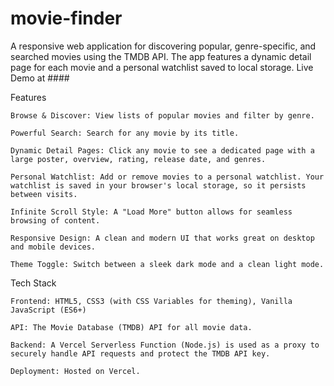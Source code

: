 # movie-finder
A responsive web application for discovering popular, genre-specific, and searched movies using the TMDB API. The app features a dynamic detail page for each movie and a personal watchlist saved to local storage.
Live Demo at ####

Features

    Browse & Discover: View lists of popular movies and filter by genre.

    Powerful Search: Search for any movie by its title.

    Dynamic Detail Pages: Click any movie to see a dedicated page with a large poster, overview, rating, release date, and genres.

    Personal Watchlist: Add or remove movies to a personal watchlist. Your watchlist is saved in your browser's local storage, so it persists between visits.

    Infinite Scroll Style: A "Load More" button allows for seamless browsing of content.

    Responsive Design: A clean and modern UI that works great on desktop and mobile devices.

    Theme Toggle: Switch between a sleek dark mode and a clean light mode.

Tech Stack

    Frontend: HTML5, CSS3 (with CSS Variables for theming), Vanilla JavaScript (ES6+)

    API: The Movie Database (TMDB) API for all movie data.

    Backend: A Vercel Serverless Function (Node.js) is used as a proxy to securely handle API requests and protect the TMDB API key.

    Deployment: Hosted on Vercel.
